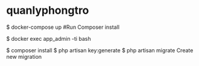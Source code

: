 # quanlyphongtro

$ docker-compose up
#Run Composer install

$ docker exec app_admin -ti bash

$ composer install
$ php artisan key:generate
$ php artisan migrate
Create new migration

